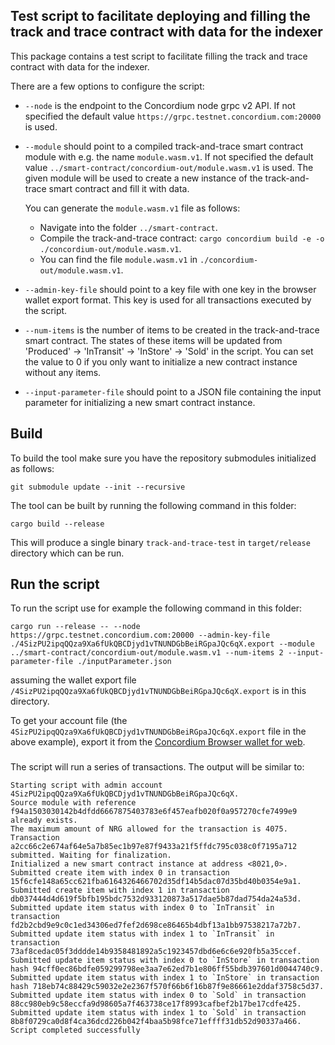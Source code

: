 ## Test script to facilitate deploying and filling the track and trace contract with data for the indexer

This package contains a test script to facilitate filling the track and trace contract with data for the indexer.

There are a few options to configure the script:

- `--node` is the endpoint to the Concordium node grpc v2 API. If not specified the default value `https://grpc.testnet.concordium.com:20000` is used.

- `--module` should point to a compiled track-and-trace smart contract module with e.g. the name `module.wasm.v1`. If not specified the default value `../smart-contract/concordium-out/module.wasm.v1` is used. The given module will be used to create a new instance of the track-and-trace smart contract and fill it with data.
 
    You can generate the `module.wasm.v1` file as follows:
    - Navigate into the folder `../smart-contract`.
    - Compile the track-and-trace contract: `cargo concordium build -e -o ./concordium-out/module.wasm.v1`.
    - You can find the file `module.wasm.v1` in `./concordium-out/module.wasm.v1`.

- `--admin-key-file` should point to a key file with one key in the
  browser wallet export format. This key is used for all transactions executed by the script.

- `--num-items` is the number of items to be created in the track-and-trace smart contract. The states of these items will be updated from 'Produced' -> 'InTransit' -> 'InStore' -> 'Sold' in the script. You can set the value to 0 if you only want to initialize a new contract instance without any items.

- `--input-parameter-file` should point to a JSON file containing the input parameter for initializing a new smart contract instance.

## Build

To build the tool make sure you have the repository submodules initialized as follows:

```console
git submodule update --init --recursive
```

The tool can be built by running the following command in this folder:

```console
cargo build --release
```

This will produce a single binary `track-and-trace-test` in `target/release` directory
which can be run.


## Run the script

To run the script use for example the following command in this folder:

```
cargo run --release -- --node https://grpc.testnet.concordium.com:20000 --admin-key-file ./4SizPU2ipqQQza9Xa6fUkQBCDjyd1vTNUNDGbBeiRGpaJQc6qX.export --module ../smart-contract/concordium-out/module.wasm.v1 --num-items 2 --input-parameter-file ./inputParameter.json
```

assuming the wallet export file `/4SizPU2ipqQQza9Xa6fUkQBCDjyd1vTNUNDGbBeiRGpaJQc6qX.export` is in this directory.

 
To get your account file (the `4SizPU2ipqQQza9Xa6fUkQBCDjyd1vTNUNDGbBeiRGpaJQc6qX.export` file in the above example), export it from the [Concordium Browser wallet for web](http://developer.concordium.software/en/mainnet/net/guides/export-key.html).


###

The script will run a series of transactions. The output will be similar to:

```
Starting script with admin account 4SizPU2ipqQQza9Xa6fUkQBCDjyd1vTNUNDGbBeiRGpaJQc6qX.
Source module with reference f94a1503030142b4dfdd6667875403783e6f457eafb020f0a957270cfe7499e9 already exists.
The maximum amount of NRG allowed for the transaction is 4075.
Transaction a2cc66c2e674af64e5a7b85ec1b97e87f9433a21f5ffdc795c038c0f7195a712 submitted. Waiting for finalization.
Initialized a new smart contract instance at address <8021,0>.
Submitted create item with index 0 in transaction 15f6cfe148a65cc621fba6164326466702d35df14b5dac07d35bd40b0354e9a1.
Submitted create item with index 1 in transaction db037444d4d619f5bfb195bdc7532d933120873a517dae5b87dad754da24a53d.
Submitted update item status with index 0 to `InTransit` in transaction fd2b2cbd9e9c0c1ed34306ed7fef2d698ce86465b4dbf13a1bb97538217a72b7.
Submitted update item status with index 1 to `InTransit` in transaction 73af8cedac05f3dddde14b9358481892a5c1923457dbd6e6c6e920fb5a35ccef.
Submitted update item status with index 0 to `InStore` in transaction hash 94cff0ec86bdfe059299798ee3aa7e62ed7b1e806ff55bdb397601d0044740c9.
Submitted update item status with index 1 to `InStore` in transaction hash 718eb74c88429c59032e2e2367f570f66b6f16b87f9e86661e2ddaf3758c5d37.
Submitted update item status with index 0 to `Sold` in transaction 88cc980eb9c58eccfa9d98605a7f463738ce17f8993cafbef2b17be17cdfe425.
Submitted update item status with index 1 to `Sold` in transaction 8b8f0729ca0d8f4ca36dcd226b042f4baa5b98fce71effff31db52d90337a466.
Script completed successfully
```
